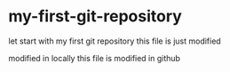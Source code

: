 # my-first-git-repository

let start with my first git repository
this file is just modified

modified in locally
this file is modified in github
